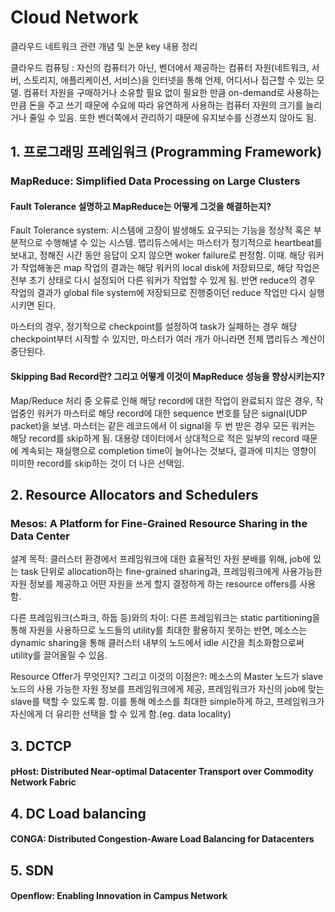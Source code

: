 # Cloud Network

클라우드 네트워크 관련 개념 및 논문 key 내용 정리

클라우드 컴퓨팅 : 자신의 컴퓨터가 아닌, 벤더에서 제공하는 컴퓨터 자원(네트워크, 서버, 스토리지, 애플리케이션, 서비스)을 인터넷을 통해 언제, 어디서나 접근할 수 있는 모델. 컴퓨터 자원을 구매하거나 소유할 필요 없이 필요한 만큼 on-demand로 사용하는 만큼 돈을 주고 쓰기 때문에 수요에 따라 유연하게 사용하는 컴퓨터 자원의 크기를 늘리거나 줄일 수 있음. 또한 벤더쪽에서 관리하기 때문에 유지보수를 신경쓰지 않아도 됨. 


## 1. 프로그래밍 프레임워크 (Programming Framework)

### MapReduce: Simplified Data Processing on Large Clusters

#### Fault Tolerance 설명하고 MapReduce는 어떻게 그것을 해결하는지?

Fault Tolerance system: 시스템에 고장이 발생해도 요구되는 기능을 정상적 혹은 부분적으로 수행해낼 수 있는 시스템. 맵리듀스에서는 마스터가 정기적으로 heartbeat를 보내고, 정해진 시간 동안 응답이 오지 않으면 woker failure로 판정함. 이때. 해당 워커가 작업해놓은 map 작업의 결과는 해당 워커의 local disk에 저장되므로, 해당 작업은 전부 초기 상태로 다시 설정되어 다른 워커가 작업할 수 있게 됨. 반면 reduce의 경우 작업의 결과가 global file system에 저장되므로 진행중이던 reduce 작업만 다시 실행시키면 된다.

마스터의 경우, 정기적으로 checkpoint를 설정하여 task가 실패하는 경우 해당 checkpoint부터 시작할 수 있지만, 마스터가 여러 개가 아니라면 전체 맵리듀스 계산이 중단된다.

#### Skipping Bad Record란? 그리고 어떻게 이것이 MapReduce 성능을 향상시키는지?

Map/Reduce 처리 중 오류로 인해 해당 record에 대한 작업이 완료되지 않은 경우, 작업중인 워커가 마스터로 해당 record에 대한 sequence 번호를 담은 signal(UDP packet)을 보냄. 마스터는 같은 레코드에서 이 signal을 두 번 받은 경우 모든 워커는 해당 record를 skip하게 됨. 대용량 데이터에서 상대적으로 적은 일부의 record 때문에 계속되는 재실행으로 completion time이 늘어나는 것보다, 결과에 미치는 영향이 미미한 record를 skip하는 것이 더 나은 선택임.

## 2. Resource Allocators and Schedulers

### Mesos: A Platform for Fine-Grained Resource Sharing in the Data Center

설계 목적: 클러스터 환경에서 프레임워크에 대한 효율적인 자원 분배를 위해, job에 있는 task 단위로 allocation하는 fine-grained sharing과, 프레임워크에게 사용가능한 자원 정보를 제공하고 어떤 자원을 쓰게 할지 결정하게 하는 resource offers를 사용함.

다른 프레임워크(스파크, 하둡 등)와의 차이: 다른 프레임워크는 static partitioning을 통해 자원을 사용하므로 노드들의 utility를 최대한 활용하지 못하는 반면, 메소스는 dynamic sharing을 통해 클러스터 내부의 노드에서 idle 시간을 최소화함으로써 utility를 끌어올릴 수 있음.

Resource Offer가 무엇인지? 그리고 이것의 이점은?: 메소스의 Master 노드가 slave노드의 사용 가능한 자원 정보를 프레임워크에게 제공, 프레임워크가 자신의 job에 맞는 slave를 택할 수 있도록 함. 이를 통해 메소스를 최대한 simple하게 하고, 프레임워크가 자신에게 더 유리한 선택을 할 수 있게 함.(eg. data locality)

## 3. DCTCP

#### pHost: Distributed Near-optimal Datacenter Transport over Commodity Network Fabric

## 4. DC Load balancing

#### CONGA: Distributed Congestion-Aware Load Balancing for Datacenters


## 5. SDN

#### Openflow: Enabling Innovation in Campus Network
